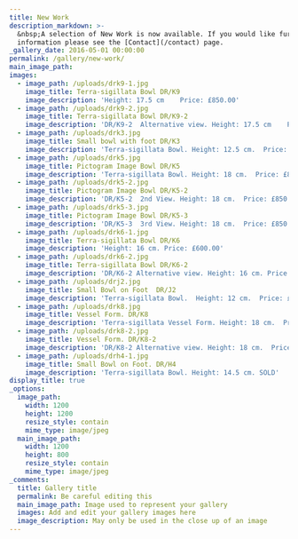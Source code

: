 ```yaml
---
title: New Work
description_markdown: >-
  &nbsp;A selection of New Work is now available. If you would like further
  information please see the [Contact](/contact) page.
_gallery_date: 2016-05-01 00:00:00
permalink: /gallery/new-work/
main_image_path:
images:
  - image_path: /uploads/drk9-1.jpg
    image_title: Terra-sigillata Bowl DR/K9
    image_description: 'Height: 17.5 cm    Price: £850.00'
  - image_path: /uploads/drk9-2.jpg
    image_title: Terra-sigillata Bowl DR/K9-2
    image_description: 'DR/K9-2  Alternative view. Height: 17.5 cm    Price: £850.00'
  - image_path: /uploads/drk3.jpg
    image_title: Small bowl with foot DR/K3
    image_description: 'Terra-sigillata Bowl. Height: 12.5 cm.  Price: £380.00'
  - image_path: /uploads/drk5.jpg
    image_title: Pictogram Image Bowl DR/K5
    image_description: 'Terra-sigillata Bowl. Height: 18 cm.  Price: £850.00'
  - image_path: /uploads/drk5-2.jpg
    image_title: Pictogram Image Bowl DR/K5-2
    image_description: 'DR/K5-2  2nd View. Height: 18 cm.  Price: £850.00'
  - image_path: /uploads/drk5-3.jpg
    image_title: Pictogram Image Bowl DR/K5-3
    image_description: 'DR/K5-3  3rd View. Height: 18 cm.  Price: £850.00'
  - image_path: /uploads/drk6-1.jpg
    image_title: Terra-sigillata Bowl DR/K6
    image_description: 'Height: 16 cm. Price: £600.00'
  - image_path: /uploads/drk6-2.jpg
    image_title: Terra-sigillata Bowl DR/K6-2
    image_description: 'DR/K6-2 Alternative view. Height: 16 cm. Price: £600.00'
  - image_path: /uploads/drj2.jpg
    image_title: Small Bowl on Foot  DR/J2
    image_description: 'Terra-sigillata Bowl.  Height: 12 cm.  Price: £260.00'
  - image_path: /uploads/drk8.jpg
    image_title: Vessel Form. DR/K8
    image_description: 'Terra-sigillata Vessel Form. Height: 18 cm.  Price: £640.00'
  - image_path: /uploads/drk8-2.jpg
    image_title: Vessel Form. DR/K8-2
    image_description: 'DR/K8-2 Alternative view. Height: 18 cm.  Price: £640.00'
  - image_path: /uploads/drh4-1.jpg
    image_title: Small Bowl on Foot. DR/H4
    image_description: 'Terra-sigillata Bowl. Height: 14.5 cm. SOLD'
display_title: true
_options:
  image_path:
    width: 1200
    height: 1200
    resize_style: contain
    mime_type: image/jpeg
  main_image_path:
    width: 1200
    height: 800
    resize_style: contain
    mime_type: image/jpeg
_comments:
  title: Gallery title
  permalink: Be careful editing this
  main_image_path: Image used to represent your gallery
  images: Add and edit your gallery images here
  image_description: May only be used in the close up of an image
---
```

